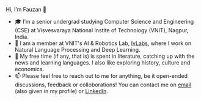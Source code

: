 Hi, I’m Fauzan 👋
- 🎓 I’m a senior undergrad studying Computer Science and Engineering (CSE) at Visvesvaraya National Instite of Technology (VNIT), Nagpur, India. 
- 🌱 I am a member at VNIT's AI & Robotics Lab, [IvLabs](https://www.ivlabs.in/), where I work on Natural Language Processing and Deep Learning.
- 📖 My free time (if any, that is) is spent in literature, catching up with the news and learning languages. I also like exploring history, culture and economics.
- 📫 Please feel free to reach out to me for anything, be it open-ended discussions, feedback or colloborations! You can contact me on [email](mailto:fauzanfarooqui7@gmail.com) (also given in my profile) or [LinkedIn](https://www.linkedin.com/in/fauzan-farooqui/).

<!---
FauzanFarooqui/FauzanFarooqui is a ✨ special ✨ repository because its `README.md` (this file) appears on your GitHub profile.
You can click the Preview link to take a look at your changes.
--->
